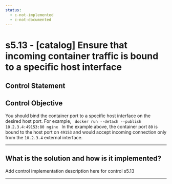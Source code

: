 ```yaml
---
status:
  - c-not-implemented
  - c-not-documented
---
```


# s5.13 - \[catalog\] Ensure that incoming container traffic is bound to a specific host interface

## Control Statement

## Control Objective

You should bind the container port to a specific host interface on the desired host port.    For example,  ```  docker run --detach --publish 10.2.3.4:49153:80 nginx  ```  In the example above, the container port `80` is bound to the host port on `49153` and would accept incoming connection only from the `10.2.3.4` external interface.

______________________________________________________________________

## What is the solution and how is it implemented?

Add control implementation description here for control s5.13

______________________________________________________________________
